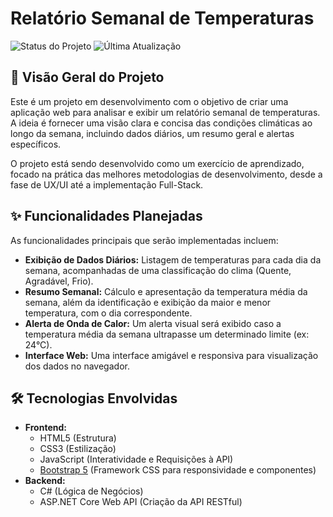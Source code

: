 # Relatório Semanal de Temperaturas

![Status do Projeto](https://img.shields.io/badge/status-Em%20Desenvolvimento-blue)
![Última Atualização](https://img.shields.io/badge/atualizado-2025--06--20-lightgrey)

## 🚀 Visão Geral do Projeto

Este é um projeto em desenvolvimento com o objetivo de criar uma aplicação web para analisar e exibir um relatório semanal de temperaturas. A ideia é fornecer uma visão clara e concisa das condições climáticas ao longo da semana, incluindo dados diários, um resumo geral e alertas específicos.

O projeto está sendo desenvolvido como um exercício de aprendizado, focado na prática das melhores metodologias de desenvolvimento, desde a fase de UX/UI até a implementação Full-Stack.

## ✨ Funcionalidades Planejadas

As funcionalidades principais que serão implementadas incluem:

* **Exibição de Dados Diários:** Listagem de temperaturas para cada dia da semana, acompanhadas de uma classificação do clima (Quente, Agradável, Frio).
* **Resumo Semanal:** Cálculo e apresentação da temperatura média da semana, além da identificação e exibição da maior e menor temperatura, com o dia correspondente.
* **Alerta de Onda de Calor:** Um alerta visual será exibido caso a temperatura média da semana ultrapasse um determinado limite (ex: 24°C).
* **Interface Web:** Uma interface amigável e responsiva para visualização dos dados no navegador.


## 🛠️ Tecnologias Envolvidas

* **Frontend:**
    * HTML5 (Estrutura)
    * CSS3 (Estilização)
    * JavaScript (Interatividade e Requisições à API)
    * [Bootstrap 5](https://getbootstrap.com/) (Framework CSS para responsividade e componentes)
* **Backend:**
    * C# (Lógica de Negócios)
    * ASP.NET Core Web API (Criação da API RESTful)

